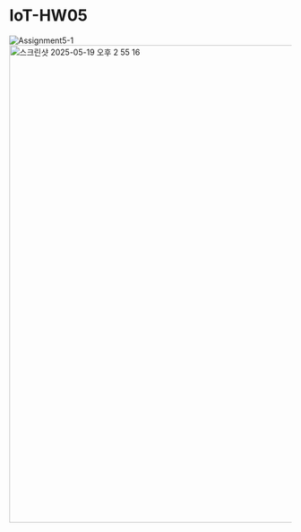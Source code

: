 # IoT-HW05
![Assignment5-1](https://github.com/user-attachments/assets/b418e24d-09e4-4f03-90e2-54f93e1f52e9)
<img width="853" alt="스크린샷 2025-05-19 오후 2 55 16" src="https://github.com/user-attachments/assets/0bd6c2e3-489f-411b-86b7-1f9a02ad5d03" />
